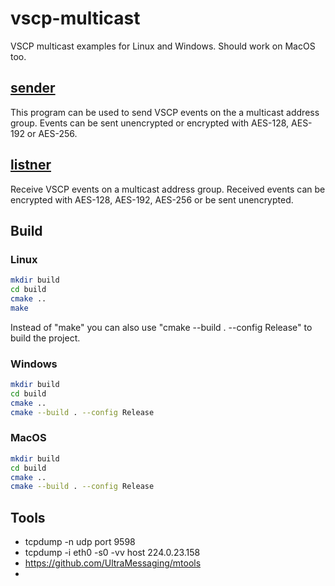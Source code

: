 # vscp-multicast
VSCP multicast examples for Linux and Windows. Should work on MacOS too.

## [sender](./sender/README.md)
This program can be used to send VSCP events on the a multicast address group.
Events can be sent unencrypted or encrypted with AES-128, AES-192 or AES-256.

## [listner](./reciver/README.md)
Receive VSCP events on a multicast address group. Received events can be encrypted with AES-128, AES-192, AES-256 or be sent unencrypted.

## Build

### Linux
```bash
mkdir build
cd build
cmake ..
make
```

Instead of "make" you can also use "cmake --build . --config Release" to build the project.

### Windows
```bash
mkdir build
cd build
cmake ..
cmake --build . --config Release
```
### MacOS
```bash
mkdir build
cd build
cmake ..
cmake --build . --config Release
```

## Tools
  * tcpdump -n udp port 9598
  * tcpdump -i eth0 -s0 -vv host 224.0.23.158
  * https://github.com/UltraMessaging/mtools
  * 
